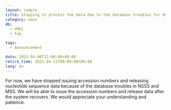 ```yaml
---
layout: simple
title: Stopping to process the data due to the database troubles for NSSS and MSS
category: news
db:
  - ddbj
  - top

tags:
  - Announcement

date: 2021-04-06T12:00:00+09:00
retire_time: 2021-04-11T00:00:00+09:00
lang: en
---
```


For now, we have stopped issuing accession numbers and releasing nucleotide sequence data because of the database troubles in NSSS and MSS. We will be able to issue the accession numbers and release data after the system recovers. We would appreciate your understanding and patience.





